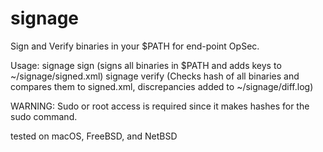 # signage
Sign and Verify binaries in your $PATH for end-point OpSec.

Usage: 
signage sign (signs all binaries in $PATH and adds keys to ~/signage/signed.xml)
signage verify (Checks hash of all binaries and compares them to signed.xml, discrepancies added to ~/signage/diff.log)

WARNING: Sudo or root access is required since it makes hashes for the sudo command.

tested on macOS, FreeBSD, and NetBSD
